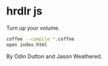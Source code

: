 # hrdlr js

Turn up your volume.

``` sh
coffee --compile *.coffee
open index.html
```

By Odin Dutton and Jason Weathered.

